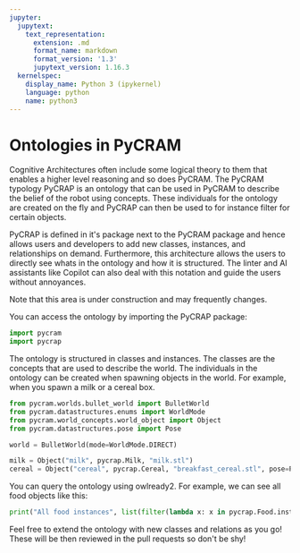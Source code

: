 ```yaml
---
jupyter:
  jupytext:
    text_representation:
      extension: .md
      format_name: markdown
      format_version: '1.3'
      jupytext_version: 1.16.3
  kernelspec:
    display_name: Python 3 (ipykernel)
    language: python
    name: python3
---
```


# Ontologies in PyCRAM

Cognitive Architectures often include some logical theory to them that enables a higher level reasoning and so does 
PyCRAM. The PyCRAM typology PyCRAP is an ontology that can be used in PyCRAM to describe the belief of the robot
using concepts. These individuals for the ontology are created on the fly and PyCRAP can then be used to for instance 
filter for certain objects.

PyCRAP is defined in it's package next to the PyCRAM package and hence allows users and developers to
add new classes, instances, and relationships on demand. 
Furthermore, this architecture allows the users to directly see whats in the ontology and how it is structured.
The linter and AI assistants like Copilot can also deal with this notation and guide the users without annoyances.

Note that this area is under construction and may frequently changes.

You can access the ontology by importing the PyCRAP package:

```python
import pycram
import pycrap
```

The ontology is structured in classes and instances. The classes are the concepts that are used to describe the world.
The individuals in the ontology can be created when spawning objects in the world. 
For example, when you spawn a milk or a cereal box.

```python
from pycram.worlds.bullet_world import BulletWorld
from pycram.datastructures.enums import WorldMode
from pycram.world_concepts.world_object import Object
from pycram.datastructures.pose import Pose

world = BulletWorld(mode=WorldMode.DIRECT)

milk = Object("milk", pycrap.Milk, "milk.stl")
cereal = Object("cereal", pycrap.Cereal, "breakfast_cereal.stl", pose=Pose([1.4, 1, 0.95]))
```

You can query the ontology using owlready2. For example, we can see all food objects like this:

```python
print("All food instances", list(filter(lambda x: x in pycrap.Food.instances(), pycrap.ontology.individuals())))
```

Feel free to extend the ontology with new classes and relations as you go! 
These will be then reviewed in the pull requests so don't be shy!